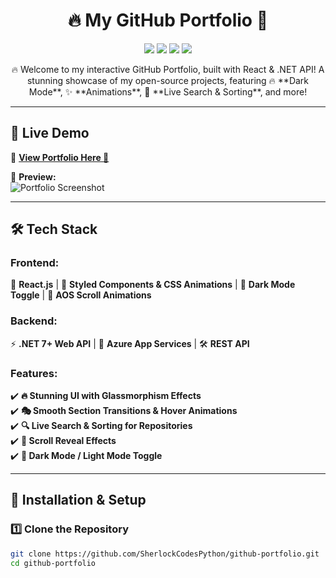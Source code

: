 <h1 align="center">🔥 My GitHub Portfolio 🚀</h1>  

<p align="center">
  <img src="https://img.shields.io/github/stars/SherlockCodesPython/github-portfolio?style=social" />
  <img src="https://img.shields.io/github/forks/SherlockCodesPython/github-portfolio?style=social" />
  <img src="https://img.shields.io/github/issues/SherlockCodesPython/github-portfolio?color=blue" />
  <img src="https://img.shields.io/github/license/SherlockCodesPython/github-portfolio?color=brightgreen" />
</p>

<p align="center">
🔥 Welcome to my interactive GitHub Portfolio, built with React & .NET API!  
A stunning showcase of my open-source projects, featuring 🔥 **Dark Mode**, ✨ **Animations**, 🔎 **Live Search & Sorting**, and more!
</p>

---

## 🌟 **Live Demo**
🔗 **[View Portfolio Here 🚀](https://SherlockCodesPython.github.io/portfolio/)**  

📸 **Preview:**  
![Portfolio Screenshot](https://i.imgur.com/Z5Bz6PE.gif)  

---

## 🛠 **Tech Stack**  
### **Frontend:**  
🚀 **React.js** | 🎨 **Styled Components & CSS Animations** | 🌙 **Dark Mode Toggle** | 📜 **AOS Scroll Animations**  

### **Backend:**  
⚡ **.NET 7+ Web API** | 📡 **Azure App Services** | 🛠 **REST API**  

### **Features:**  
✔️ **🔥 Stunning UI with Glassmorphism Effects**  
✔️ **🎭 Smooth Section Transitions & Hover Animations**  
✔️ **🔍 Live Search & Sorting for Repositories**  
✔️ **📜 Scroll Reveal Effects**  
✔️ **🌙 Dark Mode / Light Mode Toggle**  

---

## 🚀 **Installation & Setup**  

### 1️⃣ **Clone the Repository**  
```sh
git clone https://github.com/SherlockCodesPython/github-portfolio.git
cd github-portfolio
